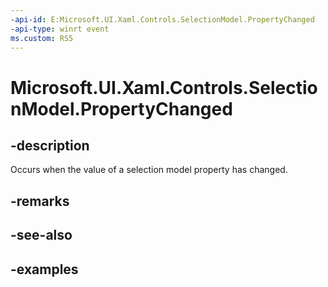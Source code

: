```yaml
---
-api-id: E:Microsoft.UI.Xaml.Controls.SelectionModel.PropertyChanged
-api-type: winrt event
ms.custom: RS5
---
```


<!-- Event syntax.
public event PropertyChangedEventHandler PropertyChanged
-->

# Microsoft.UI.Xaml.Controls.SelectionModel.PropertyChanged

## -description

Occurs when the value of a selection model property has changed.

## -remarks

## -see-also

## -examples

